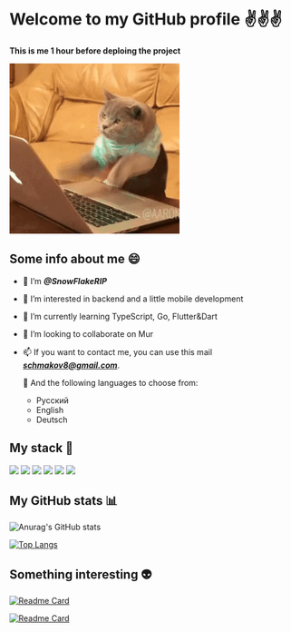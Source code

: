 # Welcome to my GitHub profile ✌️✌️✌️
**This is me 1 hour before deploing the project**

![](https://github.com/SnowFlakeRIP/dlyabobra/blob/master/2GU.gif)
## Some info about me 😄
- 👋 I’m ***@SnowFlakeRIP*** 
- 👀 I’m interested in backend and a little mobile development
- 🌱 I’m currently learning TypeScript, Go, Flutter&Dart
- 💞️ I’m looking to collaborate on Mur
- 📫 If you want to contact me, you can use this mail ***schmakov8@gmail.com***. 
   
   📄 And the following languages ​​to choose from:
   <ul>
   <li>
      Русский
   </li>
   <li>
      English
   </li>
   <li> 
      Deutsch
   </li>
   </ul>
## My stack 💚
![](https://camo.githubusercontent.com/60c43d8b0424c6c2fc5080f76db747aacec85a375c39ce2835622cc03a608059/68747470733a2f2f696d672e736869656c64732e696f2f62616467652f77656273746f726d2d3134333f7374796c653d666f722d7468652d6261646765266c6f676f3d77656273746f726d266c6f676f436f6c6f723d776869746526636f6c6f723d626c61636b)
![](https://camo.githubusercontent.com/ee71fcc1aa3d059265517741dffc4161922fd744377e7a5f07c43381d0aa9aac/68747470733a2f2f696d672e736869656c64732e696f2f62616467652f747970657363726970742d2532333030374143432e7376673f7374796c653d666f722d7468652d6261646765266c6f676f3d74797065736372697074266c6f676f436f6c6f723d7768697465)
![](https://camo.githubusercontent.com/8855980a487f9e31426fbfc2cbbfdda5aa3b7f1d390e262e652e639e911b3d87/68747470733a2f2f696d672e736869656c64732e696f2f62616467652f6e6573746a732d2532334530323334452e7376673f7374796c653d666f722d7468652d6261646765266c6f676f3d6e6573746a73266c6f676f436f6c6f723d7768697465)
![](https://camo.githubusercontent.com/29e7fc6c62f61f432d3852fbfa4190ff07f397ca3bde27a8196bcd5beae3ff77/68747470733a2f2f696d672e736869656c64732e696f2f62616467652f706f7374677265732d2532333331363139322e7376673f7374796c653d666f722d7468652d6261646765266c6f676f3d706f737467726573716c266c6f676f436f6c6f723d7768697465)
![](https://camo.githubusercontent.com/a55f80b8372a9cc1cb4142bd7f9ff63cdee2884ace71c5a68a66e905e569dff8/68747470733a2f2f696d672e736869656c64732e696f2f62616467652f506f73746d616e2d4646364333373f7374796c653d666f722d7468652d6261646765266c6f676f3d706f73746d616e266c6f676f436f6c6f723d726564)
![](https://camo.githubusercontent.com/ec0d32e85caf4723d5182a75338c89f85a2c3679aed0c46c9ee9fd1c8dc2a316/68747470733a2f2f696d672e736869656c64732e696f2f62616467652f6769742d2532334630353033332e7376673f7374796c653d666f722d7468652d6261646765266c6f676f3d676974266c6f676f436f6c6f723d7768697465)
## My GitHub stats 📊
   ![Anurag's GitHub stats](https://github-readme-stats.vercel.app/api?username=SnowFlakeRIP&show_icons=true&theme=blue-green)
   
   [![Top Langs](https://github-readme-stats.vercel.app/api/top-langs/?username=SnowFlakeRIP&theme=blue-green&layout=compact)](https://github.com/anuraghazra/github-readme-stats)
 ## Something interesting 👽
 [![Readme Card](https://github-readme-stats.vercel.app/api/pin/?username=SnowFlakeRIP&repo=Food-market&theme=blue-green)](https://github.com/anuraghazra/github-readme-stats)
 
 [![Readme Card](https://github-readme-stats.vercel.app/api/pin/?username=SnowFlakeRIP&repo=CryptoSomething&theme=blue-green)](https://github.com/anuraghazra/github-readme-stats)

   







